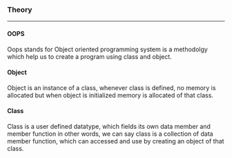 ### Theory 
***

#### OOPS

Oops stands for Object oriented programming system is a methodolgy which help us to create a program using class and object.

#### Object
Object is an instance of a class, whenever class is defined, no memory is allocated but when object is initialized memory is allocated of that class.
#### Class
Class is a user defined datatype, which fields its own data member and member function in other words, we can say class is a collection of data member function, which can accessed and use by creating an object of that class.